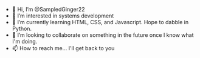 - 👋 Hi, I’m @SampledGinger22
- 👀 I’m interested in systems development
- 🌱 I’m currently learning HTML, CSS, and Javascript. Hope to dabble in Python.
- 💞️ I’m looking to collaborate on something in the future once I know what I'm doing. 
- 📫 How to reach me... I'll get back to you

<!---
SampledGinger22/SampledGinger22 is a ✨ special ✨ repository because its `README.md` (this file) appears on your GitHub profile.
You can click the Preview link to take a look at your changes.
--->
